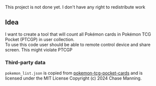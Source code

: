 This project is not done yet.
I don't have any right to redistribute work 

## Idea
I want to create a tool that will count all Pokémon cards in Pokémon TCG Pocket (PTCGP) in user collection.  
To use this code user should be able to remote control device and share screen.
This might violate PTCGP 

### Third-party data
`pokemon_list.json` is copied from [pokemon-tcg-pocket-cards](https://github.com/chase-manning/pokemon-tcg-pocket-cards)
and is licensed under the MIT License Copyright (c) 2024 Chase Manning.
